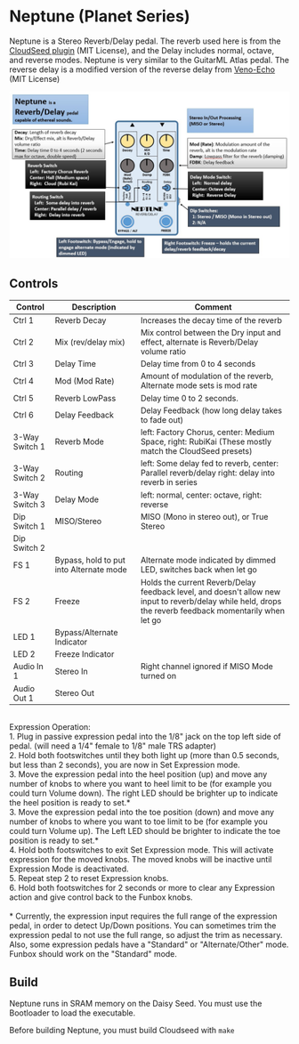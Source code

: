 # Neptune (Planet Series)

Neptune is a Stereo Reverb/Delay pedal. The reverb used here is from the [CloudSeed plugin](https://github.com/ValdemarOrn/CloudSeed) (MIT License), and the Delay includes normal, octave, and reverse modes.
Neptune is very similar to the GuitarML Atlas pedal. The reverse delay is a modified version of the reverse delay from [Veno-Echo](https://github.com/AdamFulford/Veno-Echo) (MIT License)

![app](https://github.com/GuitarML/Funbox/blob/main/software/images/neptune_infographic.jpg)

## Controls

| Control | Description | Comment |
| --- | --- | --- |
| Ctrl 1 | Reverb Decay | Increases the decay time of the reverb |
| Ctrl 2 | Mix (rev/delay mix)  | Mix control between the Dry input and effect, alternate is Reverb/Delay volume ratio |
| Ctrl 3 | Delay Time | Delay time from 0 to 4 seconds |
| Ctrl 4 | Mod (Mod Rate) | Amount of modulation of the reverb, Alternate mode sets is mod rate |
| Ctrl 5 | Reverb LowPass | Delay time 0 to 2 seconds.  |
| Ctrl 6 | Delay Feedback | Delay Feedback (how long delay takes to fade out) |
| 3-Way Switch 1 | Reverb Mode |  left: Factory Chorus, center: Medium Space, right: RubiKai (These mostly match the CloudSeed presets) |
| 3-Way Switch 2 | Routing |  left: Some delay fed to reverb, center: Parallel reverb/delay right: delay into reverb in series |
| 3-Way Switch 3 | Delay Mode | left: normal, center: octave, right: reverse |
| Dip Switch 1 | MISO/Stereo | MISO (Mono in stereo out), or True Stereo |
| Dip Switch 2 |  |  |
| FS 1 | Bypass, hold to put into Alternate mode | Alternate mode indicated by dimmed LED, switches back when let go |
| FS 2 | Freeze | Holds the current Reverb/Delay feedback level, and doesn't allow new input to reverb/delay while held, drops the reverb feedback momentarily when let go |
| LED 1 | Bypass/Alternate Indicator |  |
| LED 2 | Freeze Indicator | |
| Audio In 1 | Stereo In | Right channel ignored if MISO Mode turned on |
| Audio Out 1 | Stereo Out  |  |
<br>
Expression Operation:<br>
1. Plug in passive expression pedal into the 1/8" jack on the top left side of pedal. (will need a 1/4" female to 1/8" male TRS adapter)<br>
2. Hold both footswitches until they both light up (more than 0.5 seconds, but less than 2 seconds), you are now in Set Expression mode.<br>
3. Move the expression pedal into the heel position (up) and move any number of knobs to where you want to heel limit to be (for example you could turn Volume down). The right LED should be brighter up to indicate the heel position is ready to set.*<br>
3. Move the expression pedal into the toe position (down) and move any number of knobs to where you want to toe limit to be (for example you could turn Volume up). The Left LED should be brighter to indicate the toe position is ready to set.*<br>
4. Hold both footswitches to exit Set Expression mode. This will activate expression for the moved knobs. The moved knobs will be inactive until Expression Mode is deactivated.<br>
5. Repeat step 2 to reset Expression knobs.<br>
6. Hold both footswitches for 2 seconds or more to clear any Expression action and give control back to the Funbox knobs.<br>
<br>
* Currently, the expression input requires the full range of the expression pedal, in order to detect Up/Down positions. You can sometimes trim the expression pedal to not use the full range, so adjust the trim as necessary.<br>
  Also, some expression pedals have a "Standard" or "Alternate/Other" mode. Funbox should work on the "Standard" mode.<br>


## Build

Neptune runs in SRAM memory on the Daisy Seed. You must use the Bootloader to load the executable.

Before building Neptune, you must build Cloudseed with ```make```